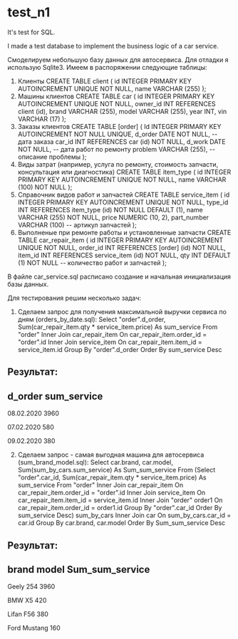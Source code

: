 # test_n1
It's test for SQL.

I made a test database to implement the business logic of a car service.

Смоделируем небольшую базу данных для автосервиса. Для отладки я использую Sqlite3.
Имеем в распоряжении следующие таблицы: 
1.	Клиенты
CREATE TABLE client (
    id INTEGER PRIMARY KEY AUTOINCREMENT UNIQUE NOT NULL,
    name VARCHAR (255)
);
2.	Машины клиентов
CREATE TABLE car (
    id INTEGER PRIMARY KEY AUTOINCREMENT UNIQUE NOT NULL,
    owner_id INT REFERENCES client (id),
    brand VARCHAR (255),
    model VARCHAR (255),
    year INT,
    vin VARCHAR (17) 
);
3.	Заказы клиентов
CREATE TABLE [order] (
Id INTEGER       PRIMARY KEY AUTOINCREMENT NOT NULL UNIQUE,
d_order   DATE          NOT NULL, -- дата заказа
car_id    INT           REFERENCES car (id) NOT NULL,
d_work    DATE          NOT NULL, -- дата работ по ремонту
problem   VARCHAR (255), -- описание проблемы
);
4.	Виды затрат (например, услуга по ремонту, стоимость запчасти, консультация или диагностика) 
CREATE TABLE item_type (
    id   INTEGER       PRIMARY KEY AUTOINCREMENT   UNIQUE   NOT NULL,
    name VARCHAR (100) NOT NULL
);
5.	Справочник видов работ и запчастей
CREATE TABLE service_item (
    id          INTEGER         PRIMARY KEY AUTOINCREMENT  UNIQUE   NOT NULL,
    type_id     INT             REFERENCES item_type (id) NOT NULL DEFAULT (1),
    name        VARCHAR (255)   NOT NULL,
    price       NUMERIC (10, 2),
    part_number VARCHAR (100) -- артикул запчастей
);
6.	Выполненые при ремонте работы и установленные запчасти 
CREATE TABLE car_repair_item (
    id       INTEGER PRIMARY KEY AUTOINCREMENT UNIQUE NOT NULL, 
    order_id INT     REFERENCES [order] (id)  NOT NULL,
    item_id  INT     REFERENCES service_item (id) NOT NULL,
    qty      INT     DEFAULT (1) NOT NULL -- количество работ и запчастей
);

В файле car_service.sql расписано создание и начальная инициализация базы данных.

Для тестирования решим несколько задач:
1) Сделаем запрос для получения максимальной выручки сервиса по дням (orders_by_date.sql):
Select
    "order".d_order,
    Sum(car_repair_item.qty * service_item.price) As sum_service
From
    "order" Inner Join
    car_repair_item On car_repair_item.order_id = "order".id Inner Join
    service_item On car_repair_item.item_id = service_item.id
Group By
    "order".d_order
Order By
    sum_service Desc

Результат:
-----------------------
d_order    sum_service
-----------------------
08.02.2020  3960

07.02.2020   580

09.02.2020   380



2) Сделаем запрос - самая выгодная машина для автосервиса (sum_brand_model.sql):
Select
    car.brand,
    car.model,
    Sum(sum_by_cars.sum_service) As Sum_sum_service
From
    (Select
         "order".car_id,
         Sum(car_repair_item.qty * service_item.price) As sum_service
     From
         "order" Inner Join
         car_repair_item On car_repair_item.order_id = "order".id Inner Join
         service_item On car_repair_item.item_id = service_item.id Inner Join
         "order" order1 On car_repair_item.order_id = order1.id
     Group By
         "order".car_id
     Order By
         sum_service Desc) sum_by_cars Inner Join car On sum_by_cars.car_id = car.id
Group By
    car.brand,
    car.model
Order By
    Sum_sum_service Desc

Результат:
-----------------------------------
brand	model  Sum_sum_service
-----------------------------------
 Geely	 254	             3960
 
 BMW	 X5	                  420
 
 Lifan	 F56	              380
 
 Ford	 Mustang	          160
 


